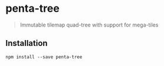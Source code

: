 # penta-tree

> Immutable tilemap quad-tree with support for mega-tiles

## Installation

    npm install --save penta-tree
